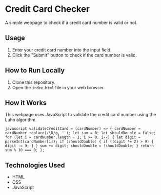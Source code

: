 # Credit Card Checker

A simple webpage to check if a credit card number is valid or not.

## Usage

1. Enter your credit card number into the input field.
2. Click the "Submit" button to check if the card number is valid.

## How to Run Locally

1. Clone this repository.
2. Open the `index.html` file in your web browser.

## How it Works

This webpage uses JavaScript to validate the credit card number using the Luhn algorithm.

``javascript
validateCreditCard = (cardNumber) => {
    cardNumber = cardNumber.replace(/\D/g, '');
    let sum = 0;
    let shouldDouble = false;
    for (let i = cardNumber.length - 1; i >= 0; i--) {
        let digit = parseInt(cardNumber[i]);
        if (shouldDouble) {
            if ((digit *= 2) > 9) {
                digit -= 9;
            }
        }
        sum += digit;
        shouldDouble = !shouldDouble;
    }
    return sum % 10 === 0;
};
``

## Technologies Used

- HTML
- CSS
- JavaScript


